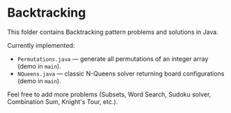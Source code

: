 # Backtracking

This folder contains Backtracking pattern problems and solutions in Java.

Currently implemented:

- `Permutations.java` — generate all permutations of an integer array (demo in `main`).
- `NQueens.java` — classic N-Queens solver returning board configurations (demo in `main`).

Feel free to add more problems (Subsets, Word Search, Sudoku solver, Combination Sum, Knight's Tour, etc.).
